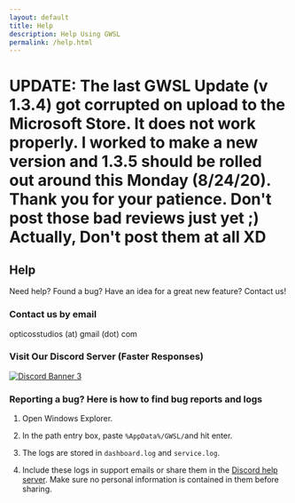 ```yaml
---
layout: default
title: Help
description: Help Using GWSL
permalink: /help.html
---
```

# UPDATE: The last GWSL Update (v 1.3.4) got corrupted on upload to the Microsoft Store. It does not work properly. I worked to make a new version and 1.3.5 should be rolled out around this Monday (8/24/20). Thank you for your patience. Don't post those bad reviews just yet ;) Actually, Don't post them at all XD

## Help

Need help? Found a bug? Have an idea for a great new feature? Contact us!

### Contact us by email

opticosstudios (at) gmail (dot) com

### Visit Our Discord Server (Faster Responses)

[![Discord Banner 3](https://discord.com/api/guilds/618185330289541130/widget.png?style=banner3)](https://discord.gg/VkvNgkH)


### Reporting a bug? Here is how to find bug reports and logs

1.  Open Windows Explorer.

2.  In the path entry box, paste ```%AppData%/GWSL/```and hit enter.

3.  The logs are stored in ```dashboard.log``` and ```service.log```.

4.  Include these logs in support emails or share them in the [Discord help server](https://discord.gg/VkvNgkH). Make sure no personal information is contained in them before sharing.


